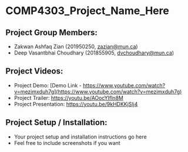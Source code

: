 # COMP4303_Project_Name_Here

## Project Group Members:

* Zakwan Ashfaq Zian (201950250, zazian@mun.ca)
* Deep Vasantbhai Choudhary (201855905, dvchoudhary@mun.ca)

## Project Videos:

* Project Demo: [Demo Link - https://www.youtube.com/watch?v=mezimxduh7g](https://www.youtube.com/watch?v=mezimxduh7g)
* Project Trailer: https://youtu.be/AOocYIfln8M
* Project  Presentation: https://youtu.be/9kHDKKjSlj4

## Project Setup / Installation:

* Your project setup and installation instructions go here
* Feel free to include screenshots if you want
